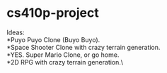 # cs410p-project


Ideas:\
*Puyo Puyo Clone (Buyo Buyo).\
*Space Shooter Clone with crazy terrain generation.\
*YES. Super Mario Clone, or go home.\
*2D RPG with crazy terrain generation.\
